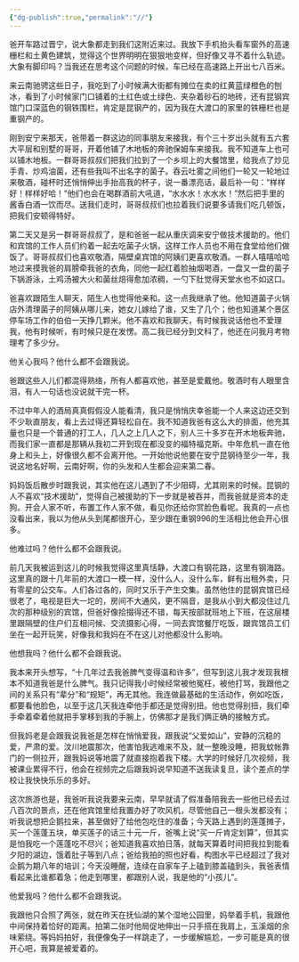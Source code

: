 ```yaml
---
{"dg-publish":true,"permalink":"//"}
---
```



爸开车路过晋宁，说大象都走到我们这附近来过。我放下手机抬头看车窗外的高速栅栏和土黄色建筑，觉得这个世界明明在狠狠地变样，但好像又寻不着什么轨迹。大象有脚印吗？当我还在思考这个问题的时候，车已经在高速路上开出七八百米。

来云南驰骋这些日子，我吃到了小时候满大街都有摊位在卖的红黄蓝绿橙色的刨冰，看到了小时候家门口铺着的土红色或土绿色、夹杂着砂石的地砖，还有昆钢宾馆门口深蓝色的钢铁围栏，肯定是昆钢产的，因为我在大渡口的家里的铁栅栏也是重钢产的。

刚到安宁来那天，爸带着一群这边的同事朋友来接我，有个三十岁出头就有五六套大平层和别墅的哥哥，开着他铺了木地板的奔驰保姆车来接我。我不知道车上也可以铺木地板。一群哥哥叔叔们把我们拉到了一个乡坝上的大餐馆里，给我点了炒见手青、炒鸡油菌，还有些我叫不出名字的菌子。吞云吐雾之间他们一轮又一轮地过来敬酒，碰杯时还悄悄伸出手抬高我的杯子，说一番漂亮话，最后补一句：“样样好！样样好哈！”他们也会在喝群酒前大吼道，“水水水！水水水！”然后把手里的酱香白酒一饮而尽。送我们走时，哥哥叔叔们也拉着我们说要多请我们吃几顿饭，把我们安顿得特好。

第二天又是另一群哥哥叔叔了，是和爸爸一起从重庆调来安宁做技术援助的。他们和宾馆的工作人员们约着一起去吃菌子火锅，这样工作人员也不用在食堂给他们做饭了。哥哥叔叔们也喜欢敬酒，隔壁桌宾馆的阿姨们更喜欢敬酒。一群人嘻嘻哈哈地过来摸我爸的肩膀牵我爸的衣角，同他一起红着脸抽烟喝酒，一盘又一盘的菌子下锅游泳，土鸡汤被大火和菌丝焙得愈加浓稠，一勺下肚觉得天堂水也不如这口。

爸喜欢跟陌生人聊天，陌生人也觉得他亲和。这一点我继承了他。他知道菌子火锅店外清理菌子的阿姨从哪儿来，她女儿嫁给了谁，又生了几个；他也知道某个景区停车场工作的伯伯一天挣几颗米。他不喜欢和我聊天，有时候我说话他也不爱理我，他有时候听，有时候只是在发愣。高二我已经分到文科了，他还在问我月考物理考了多少分。

他关心我吗？他什么都不会跟我说。

爸跟这些人儿们都混得熟络，所有人都喜欢他，甚至是爱戴他。敬酒时有人眼里含泪，有人一句话也没说就干完一杯。

不过中年人的酒局真真假假没人能看清，我只是悄悄庆幸爸能一个人来这边还交到不少耿直朋友，看上去过得还算轻松自在。我不知道我爸有这么大的排面，他充其量也只是一个普通的打工人，几人之上几人之下，别人三十多岁在开木地板奔驰，而我们家一直都是那辆从我初二开到现在都没变的福特福克斯。中年危机一直在他身上和头上，好像很久都不会离开他。一开始他说他要在安宁昆钢待至少一年，我说这地名好啊，云南好啊，你的头发和人生都会迎来第二春。

妈妈饭后散步时跟我说，其实他在这儿遇到了不少阻碍，尤其刚来的时候。昆钢的人不喜欢“技术援助”，觉得自己被援助的下一步就是被吞并，而我爸就是资本的走狗。开会人家不听，布置工作人家不做，看见你还给你赏脸色看呢。我真的一点也没看出来，我以为他从头到尾都很开心，至少跟在重钢996的生活相比他会开心很多。

他难过吗？他什么都不会跟我说。

前几天我被运到这儿的时候我觉得这里真恬静，大渡口有钢花路，这里有钢海路。这里真的跟十几年前的大渡口一模一样，没什么人，没什么车，鲜有出租外卖，只有零星的公交车。人们各过各的，同时又乐于产生交集。虽然他住的昆钢宾馆已经很老了，电视是巨大一坨的，房间不大通风，更不隔音，是我从小到大都没住过几次的那种级别的宾馆，但爸好像拾掇得还不错，每天按部就班地上下班，在这层楼里跟隔壁的住户们互相问候、交流摄影心得，一同去宾馆餐厅吃饭，跟宾馆员工们坐在一起开玩笑，好像我和我妈在不在这儿对他都没什么影响。

他想我吗？他什么都不会跟我说。

我本来开头想写，“十几年过去我爸脾气变得温和许多”，但写到这儿我才发现我根本不知道我爸是什么脾气。我只记得我小时候经常被他冤枉，被他打骂，我跟他之间的关系只有“辈分”和“规矩”，再无其他。我连做最基础的生活动作，例如吃饭，都要看他脸色，以至于这几天我连牵他手都还是觉得别扭。他也觉得别扭，我们牵手牵着牵着他就把手掌移到我的手腕上，仿佛那才是我们俩正确的接触方式。

但我妈老是会跟我说我爸是怎样在悄悄爱我，跟我说“父爱如山”，安静的沉稳的爱，严肃的爱。汶川地震那次，他害怕我逃难来不及，就一整晚没睡，把我蚊帐靠门的一侧拉开，跟我妈说等地震了就直接抱着我下楼。大学的时候好几次视频，我被课业累得不行，他会在视频完之后跟我妈说早知道不送我读复旦，读个差点的学校让我快快乐乐的多好。

这次旅游也是，我爸听我说我要来云南，早早就请了假准备陪我去一些他已经去过八百次的景点，还在他宾馆里给我置办好了吹风机，尽管他自己一根头发都没有；听我说想把企鹅拉来，甚至做好了给他包吃住的准备；今天路上遇到的莲蓬摊子，买一个莲蓬五块，单买莲子的话三十元一斤，爸嘴上说“买一斤肯定划算”，但其实是怕我吃一个莲蓬吃不尽兴；爸知道我喜欢拍日落，就每天算着时间把我拉到能看夕阳的湖边，饿着肚子等到八点；爸给我拍的照也好看，构图水平已经超过了我对企鹅为期八年的培训；今天没睡醒，连续在自家车子上磕到膝盖磕到头，我爸表情看起来比谁都着急；他走到哪里，都跟别人说，我是他的“小孩儿”。

他爱我吗？他什么都不会跟我说。

我跟他只合照了两张，就在昨天在抚仙湖的某个湿地公园里，妈举着手机，我跟他中间保持着恰好的距离。拍第二张时他局促地伸出一只手搭在我肩上，玉溪烟的余味萦绕。等妈妈拍好，我便像兔子一样跳走了，一步缓解尴尬，一步可能是真的很开心吧，我算是被爱着的。